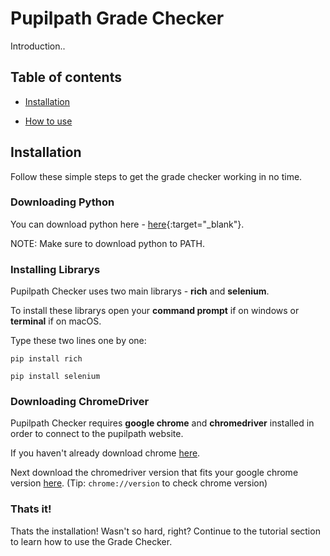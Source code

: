 # Pupilpath Grade Checker
Introduction.. 

## Table of contents
* [Installation](#installation)

* [How to use](#tutorial)

<a name="installation"></a>
## Installation
Follow these simple steps to get the grade checker working in no time.

### Downloading Python
You can download python here - [here](https://python.org){:target="_blank"}.

NOTE: Make sure to download python to PATH.

### Installing Librarys
Pupilpath Checker uses two main librarys - **rich** and **selenium**.

To install these librarys open your **command prompt** if on windows or **terminal** if on macOS.

Type these two lines one by one:

`pip install rich`

`pip install selenium`

### Downloading ChromeDriver
Pupilpath Checker requires **google chrome** and **chromedriver** installed in order to connect to the pupilpath website.

If you haven't already download chrome [here](https://www.google.com/chrome/).

Next download the chromedriver version that fits your google chrome version [here](https://chromedriver.chromium.org/downloads). (Tip: `chrome://version` to check chrome version)

### Thats it!
Thats the installation! Wasn't so hard, right? Continue to the tutorial section to learn how to use the Grade Checker.
